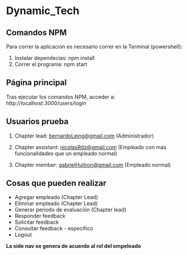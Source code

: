# Dynamic_Tech

## Comandos NPM
Para correr la aplicación es necesario correr en la Terminal (powershell):
1. Instalar dependecias: npm install
2. Correr el programa: npm start

## Página principal
Tras ejecutar los comandos NPM, acceder a:
http://localhost:3000/users/login

## Usuarios prueba

1. Chapter lead: bernardoLeing@gmail.com (Administrador)

2. Chapter assistant: nicolasRdz@gmail.com (Empleado con más funcionalidades que un empleado normal)

3. Chapter member: gabrielHuitron@gmail.com (Empleado normal)

## Cosas que pueden realizar

* Agregar empleado (Chapter Lead)
* Eliminar empleado (Chapter Lead)
* Generar periodo de evaluación (Chapter lead)
* Responder feedback
* Solicitar feedback
* Consultar feedback - específico
* Logout
 
**La side nav se genera de acuerdo al rol del empeleado**

